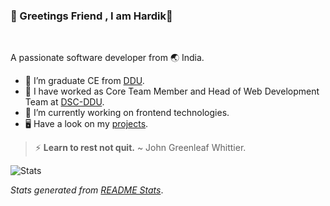 ### :bookmark:	 Greetings Friend , I am Hardik👋

 <!--
 <a href="https://www.linkedin.com/in/hardik-bagada/">
  <img " alt="Hardik Bagada | LinkedIN" width="24px" src="https://raw.githubusercontent.com/Hardik0307/Hardik0307/master/assets/icons8-linkedin.svg" />
</a>
<a href="https://medium.com/@hrbagada">
  <img alt="Hardik's Medium" width="24px" src="https://raw.githubusercontent.com/Hardik0307/Hardik0307/master/assets/icons8-medium-monogram.svg" />
</a>
<a href="https://twitter.com/hrbagada">
  <img  alt="Hardik's Twitter" width="24px" src="https://raw.githubusercontent.com/Hardik0307/Hardik0307/master/assets/icons8-twitter.svg" />
</a>
<a href="https://t.me/hrbagada">
  <img  alt="Hardik's Telegram" width="24px" src="https://raw.githubusercontent.com/Hardik0307/Hardik0307/master/assets/icons8-telegram-app.svg"/>
</a>																	  
-->																 										
<br/>
	
A passionate software developer from :earth_asia: India. 

- :diamond_shape_with_a_dot_inside:	 I’m graduate CE from [DDU](https://ddu.ac.in/).
- 🔭 I have worked as Core Team Member and Head of Web Development Team at [DSC-DDU](http://www.dscddu.com/).
- 🌱 I’m currently working on frontend technologies.
- :desktop_computer: Have a look on my [projects](https://github.com/Hardik0307?tab=repositories).
> ⚡  **Learn to rest not quit.** 
> ~ John Greenleaf Whittier.

![Stats](https://github-readme-stats.vercel.app/api?username=Hardik0307&show_icons=true)



*Stats generated from [README Stats](https://github.com/anuraghazra/github-readme-stats)*.
